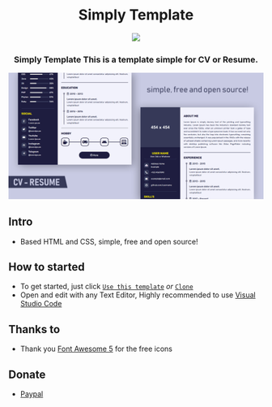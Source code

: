 <h1 align="center">Simply Template</h1>

<div align="center">
    <img src="https://img.shields.io/badge/Updated-2021/08/23-blue.svg?longCache=true&style=popout-round"/>
</div>

<h3 align="center">Simply Template <strong> This is a template simple for CV or Resume.</strong></h3>

<div align="center"> <img src="./img/preview.jpg"/></div>

## Intro
- Based HTML and CSS, simple, free and open source!

## How to started
- To get started, just click [`Use this template`](https://github.com/kybo15/cv-template/generate) _or_ [`Clone`](https://github.com/kybo15/cv_simply.git)
- Open and edit with any Text Editor, Highly recommended to use [Visual Studio Code](https://code.visualstudio.com/)

## Thanks to
- Thank you [Font Awesome 5](https://fontawesome.com/icons?d=gallery) for the free icons

 ## Donate
- [Paypal](paypal.me/kybo15)
